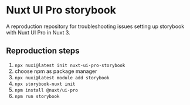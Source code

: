 # Nuxt UI Pro storybook

A reproduction repository for troubleshooting issues setting up storybook with Nuxt UI Pro in Nuxt 3.

## Reproduction steps

1. `npx nuxi@latest init nuxt-ui-pro-storybook`
1. choose npm as package manager
1. `npx nuxi@latest module add storybook`
1. `npx storybook-nuxt init`
1. `npm install @nuxt/ui-pro`
1. `npm run storybook`
